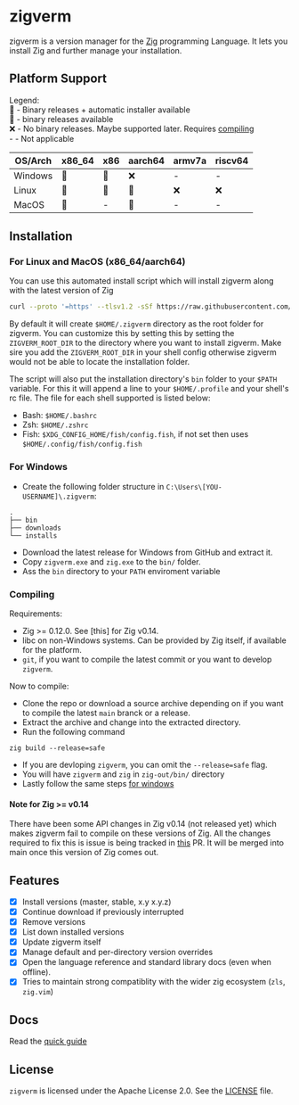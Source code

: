 # zigverm

zigverm is a version manager for the [Zig](https://ziglang.org) programming Language. It lets you install Zig and further manage your installation.

## Platform Support

Legend:  
🎉 - Binary releases + automatic installer available  
💪 - binary releases available  
❌ - No binary releases. Maybe supported later. Requires [compiling](#compiling)  
\- - Not applicable

| OS/Arch | x86_64 | x86 | aarch64 | armv7a | riscv64 |
| ------- | ------ | --- | ------- | ------ | ------- |
| Windows | 💪     | 💪  | ❌      | -      | -       |
| Linux   | 🎉     | 🎉  | 🎉      | ❌     | ❌      |
| MacOS   | 🎉     | -   | 🎉      | -      | -       |

## Installation

### For Linux and MacOS (x86_64/aarch64)

You can use this automated install script which will install zigverm along with the latest version of Zig

```sh
curl --proto '=https' --tlsv1.2 -sSf https://raw.githubusercontent.com/AMythicDev/zigverm/main/scripts/install.sh | bash
```

By default it will create `$HOME/.zigverm` directory as the root folder for zigverm. You can customize
this by setting this by setting the `ZIGVERM_ROOT_DIR` to the directory where you want to install
zigverm. Make sire you add the `ZIGVERM_ROOT_DIR` in your shell config otherwise zigverm would not be able
to locate the installation folder.

The script will also put the installation directory's `bin` folder to your `$PATH` variable. For
this it will append a line to your `$HOME/.profile` and your shell's rc file. The file for each
shell supported is listed below:

- Bash: `$HOME/.bashrc`
- Zsh: `$HOME/.zshrc`
- Fish: `$XDG_CONFIG_HOME/fish/config.fish`, if not set then uses `$HOME/.config/fish/config.fish`

### For Windows

- Create the following folder structure in `C:\Users\[YOU-USERNAME]\.zigverm`:

```
.
├── bin
├── downloads
└── installs
```

- Download the latest release for Windows from GitHub and extract it.
- Copy `zigverm.exe` and `zig.exe` to the `bin/` folder.
- Ass the `bin` directory to your `PATH` enviroment variable

### Compiling

Requirements:

- Zig >= 0.12.0. See [this] for Zig v0.14.
- libc on non-Windows systems. Can be provided by Zig itself, if available for the platform.
- `git`, if you want to compile the latest commit or you want to develop `zigverm`.

Now to compile:

- Clone the repo or download a source archive depending on if you want to compile the latest `main`
  branck or a release.
- Extract the archive and change into the extracted directory.
- Run the following command

```
zig build --release=safe
```

- If you are devloping `zigverm`, you can omit the `--release=safe` flag.
- You will have `zigverm` and `zig` in `zig-out/bin/` directory
- Lastly follow the same steps [for windows](#for-windows)

#### Note for Zig >= v0.14
There have been some API changes in Zig v0.14 (not released yet) which makes zigverm fail 
to compile on these versions of Zig. All the changes required to fix this is issue is being 
tracked in [this](https://github.com/AMythicDev/zigverm/pull/2) PR. It will be merged into 
main once this version of Zig comes out.

## Features

- [x] Install versions (master, stable, x.y x.y.z)
- [x] Continue download if previously interrupted
- [x] Remove versions
- [x] List down installed versions
- [x] Update zigverm itself
- [x] Manage default and per-directory version overrides
- [x] Open the language reference and standard library docs (even when offline).
- [x] Tries to maintain strong compatiblity with the wider zig ecosystem (`zls`, `zig.vim`)

## Docs

Read the [quick guide](./docs/quick-guide.md)

## License

`zigverm` is licensed under the Apache License 2.0. See the [LICENSE](./LICENSE) file.

